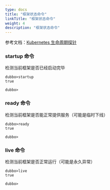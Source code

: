 ```yaml
---
type: docs
title: "框架状态命令"
linkTitle: "框架状态命令"
weight: 4
description: "框架状态命令"
---
```


参考文档：[Kubernetes 生命周期探针](../../../advanced-features-and-usage/others/dubbo-kubernetes-probe/)

### startup 命令

检测当前框架是否已经启动完毕

```
dubbo>startup
true

dubbo>
```

### ready 命令

检测当前框架是否能正常提供服务（可能是临时下线）

```
dubbo>ready
true

dubbo>
```

### live 命令

检测当前框架是否正常运行（可能是永久异常）

```
dubbo>live
true

dubbo>
```
